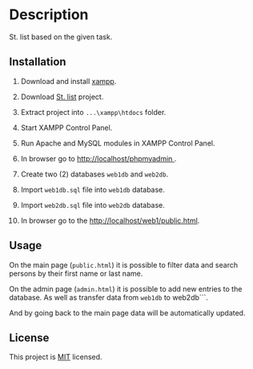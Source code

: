 # Description

St. list based on the given task.

## Installation

1. Download and install [xampp](https://sourceforge.net/projects/xampp/).

2. Download [St. list](https://github.com/Aporrhia/st_list) project.

3. Extract project into `...\xampp\htdocs` folder.

4. Start XAMPP Control Panel.

5. Run Apache and MySQL modules in XAMPP Control Panel.

6. In browser go to [http://localhost/phpmyadmin
](http://localhost/phpmyadmin).

7. Create two (2) databases `web1db` and `web2db`.

8. Import `web1db.sql` file into `web1db` database.

9. Import `web2db.sql` file into `web2db` database.

10. In browser go to the [http://localhost/web1/public.html](http://localhost/web1/public.html).
## Usage

On the main page (`public.html`) it is possible to filter data and search persons by their first name or last name.

On the admin page (`admin.html`) it is possible to add new entries to the database. As well as transfer data from ```web1db``` to web2db```.

And by going back to the main page data will be automatically updated.

## License

This project is [MIT](https://choosealicense.com/licenses/mit/) licensed.

